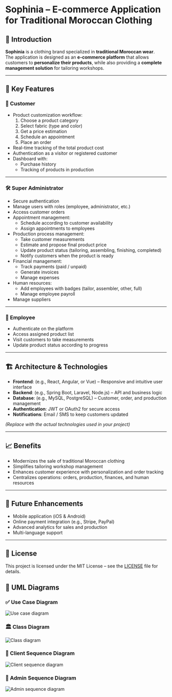 # Sophinia – E-commerce Application for Traditional Moroccan Clothing

## 📌 Introduction
**Sophinia** is a clothing brand specialized in **traditional Moroccan wear**.  
The application is designed as an **e-commerce platform** that allows customers to **personalize their products**, while also providing a **complete management solution** for tailoring workshops.

---

## 🚀 Key Features

### 👤 Customer
- Product customization workflow:
    1. Choose a product category
    2. Select fabric (type and color)
    3. Get a price estimation
    4. Schedule an appointment
    5. Place an order
- Real-time tracking of the total product cost
- Authentication as a visitor or registered customer
- Dashboard with:
    - Purchase history
    - Tracking of products in production

---

### 🛠️ Super Administrator
- Secure authentication
- Manage users with roles (employee, administrator, etc.)
- Access customer orders
- Appointment management:
    - Schedule according to customer availability
    - Assign appointments to employees
- Production process management:
    - Take customer measurements
    - Estimate and propose final product price
    - Update product status (tailoring, assembling, finishing, completed)
    - Notify customers when the product is ready
- Financial management:
    - Track payments (paid / unpaid)
    - Generate invoices
    - Manage expenses
- Human resources:
    - Add employees with badges (tailor, assembler, other, full)
    - Manage employee payroll
- Manage suppliers

---

### 👷 Employee
- Authenticate on the platform
- Access assigned product list
- Visit customers to take measurements
- Update product status according to progress

---

## 🏗️ Architecture & Technologies
- **Frontend**: (e.g., React, Angular, or Vue) – Responsive and intuitive user interface
- **Backend**: (e.g., Spring Boot, Laravel, Node.js) – API and business logic
- **Database**: (e.g., MySQL, PostgreSQL) – Customer, order, and production management
- **Authentication**: JWT or OAuth2 for secure access
- **Notifications**: Email / SMS to keep customers updated

*(Replace with the actual technologies used in your project)*

---

## 📈 Benefits
- Modernizes the sale of traditional Moroccan clothing
- Simplifies tailoring workshop management
- Enhances customer experience with personalization and order tracking
- Centralizes operations: orders, production, finances, and human resources

---

## 🔮 Future Enhancements
- Mobile application (iOS & Android)
- Online payment integration (e.g., Stripe, PayPal)
- Advanced analytics for sales and production
- Multi-language support

---

## 📄 License
This project is licensed under the MIT License – see the [LICENSE](LICENSE) file for details.


## 🧩 UML Diagrams

### ✅ Use Case Diagram
![Use case diagram](./uml/useCase.jpg)

### 🏛️ Class Diagram
![Class diagram](./uml/class.jpg)

### 🔄 Client Sequence Diagram
![Client sequence diagram](./uml/client-sequence.jpg)

### 🔄 Admin Sequence Diagram
![Admin sequence diagram](./uml/admin-SD.jpg)